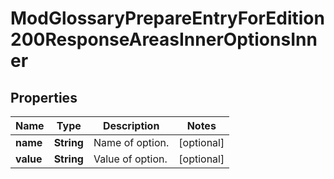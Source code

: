 

# ModGlossaryPrepareEntryForEdition200ResponseAreasInnerOptionsInner


## Properties

| Name | Type | Description | Notes |
|------------ | ------------- | ------------- | -------------|
|**name** | **String** | Name of option. |  [optional] |
|**value** | **String** | Value of option. |  [optional] |




